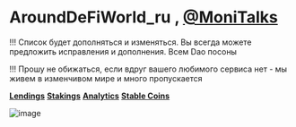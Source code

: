 # AroundDeFiWorld_ru , [@MoniTalks](https://t.me/moni_talks_ru)
!!! Список будет дополняться и изменяться. Вы всегда можете предложить исправления и дополнения. Всем Dao посоны

!!! Прошу не обижаться, если вдруг вашего любимого сервиса нет - мы живем в изменчивом мире и много пропускается

**[Lendings](https://github.com/RazumovAl/AroundDeFiWorld_ru/blob/main/lendings.md)**
**[Stakings](https://github.com/RazumovAl/AroundDeFiWorld_ru/blob/main/stackings.md)**
**[Analytics](https://github.com/RazumovAl/AroundDeFiWorld_ru/blob/main/analytics.md)**
**[Stable Coins](https://github.com/RazumovAl/AroundDeFiWorld_ru/blob/main/stablecoins.md)**


![image](https://user-images.githubusercontent.com/3718268/128806410-fc39d95e-f566-4b33-9a03-f1f4681868ef.png)


